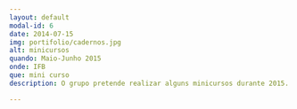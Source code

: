 ```yaml
---
layout: default
modal-id: 6
date: 2014-07-15
img: portifolio/cadernos.jpg
alt: minicursos
quando: Maio-Junho 2015
onde: IFB
que: mini curso
description: O grupo pretende realizar alguns minicursos durante 2015. Fique de olho na <a href="http://www.gpinterface.com.br/#portfolioModal-2" target="_blank">programação</a>.

---
```

